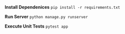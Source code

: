 **Install Dependenices**
`pip install -r requirements.txt`

**Run Server**
`python manage.py runserver`

**Execute Unit Tests**
`pytest app`
